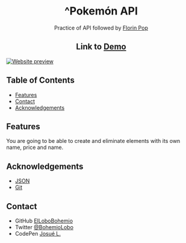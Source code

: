 <!-- Please update value in the {}  -->

<h1 align="center">^Pokemón API</h1>

<div align="center">
  Practice of API followed by <a href="https://codepen.io/bohemiolobo/full/bGqqXBo" target="_blank">Florin Pop</a>
</div>

<h2 align="center">Link to <a href="https://codepen.io/bohemiolobo/full/ZEearNV" target="_blank">Demo</a></h2>

<a href="https://codepen.io/bohemiolobo/full/ZEearNV" target="_blank"><img src="https://i.postimg.cc/13bFWtkK/9.png" alt="Website preview"></a>

<!-- TABLE OF CONTENTS -->

## Table of Contents

- [Features](#features)
- [Contact](#contact)
- [Acknowledgements](#acknowledgements)

## Features

<!-- List the features of your application or follow the template. Don't share the figma file here :) -->

You are going to be able to create and eliminate elements with its own name, price and name.

## Acknowledgements

<!-- This section should list any articles or add-ons/plugins that helps you to complete the project. This is optional but it will help you in the future. For exmpale -->

- [JSON](https://www.json.org/json-en.html)
- [Git](https://git-scm.com/)

## Contact

- GitHub [ElLoboBohemio](https://{github.com/ElLoboBohemio})
- Twitter [@BohemioLobo](https://{twitter.com/BohemioLobo})
- CodePen [Josué L.](https://{codepen.io/bohemiolobo})
